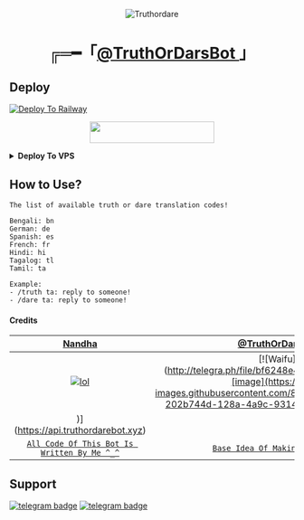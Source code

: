 <p align="center">
  <img src="http://telegra.ph/file/d7c0a42db5cbf08dbf3fa.jpg" alt="Truthordare">
</p>
<h1 align="center">
  ╔═━「<b><a href="https://t.me/telltruthordarebot">@TruthOrDarsBot </a></b>」
</h1>

## Deploy
[![Deploy To Railway](https://railway.app/button.svg)](https://railway.app/new/template?template=https://github.com/Ctzfamily/TruthOrDareBot) <p align="center"><a href="https://heroku.com/deploy?template=https://github.com/Ctzfamily/TruthOrDareBot"> <img src="https://img.shields.io/badge/Deploy%20To%20Heroku-black?style=for-the-badge&logo=heroku" width="220" height="38.45"/></a></p>

<details><summary><b>Deploy To VPS</b></summary>
<p>
<pre>
git clone https://github.com/Ctzfamily/TruthOrDareBot
cd TruthOrDareBot
# Install Packages
pip3 install --upgrade -r requirements.txt
python3 -m main
</pre>
</p>
</details>

## How to Use?
```
The list of available truth or dare translation codes!

Bengali: bn
German: de
Spanish: es
French: fr
Hindi: hi
Tagalog: tl
Tamil: ta

Example: 
- /truth ta: reply to someone!
- /dare ta: reply to someone!
```

#### Credits

| <a href="https://github.com/Ctzfamily" target="_blank">**Nandha**</a> | <a href="https://api.truthordarebot.xyz" target="_blank">**@TruthOrDarsBot**</a> | 
| :---: |:---:|
| [![lol](https://avatars.githubusercontent.com/u/89440790?v=4)](https://avatars.githubusercontent.com/u/71401053?s=200&v=4)    | [![Waifu](http://telegra.ph/file/bf6248e4b0c4a7da65315.jpg![image](https://user-images.githubusercontent.com/89440790/175381456-202b744d-128a-4a9c-9314-f79e4a54f24b.png)
)](https://api.truthordarebot.xyz) |
| <a href="https://github.com/Ctzfamily/TruthOrDareBot/commits?author=Ctzfamily" target="_blank">`All Code Of This Bot Is Written By Me ^_^`</a> | <a href="https://api.truthordarebot.xyz" target="_blank">`Base Idea Of Making This Bot`</a>

## Support
[![telegram badge](https://img.shields.io/badge/Telegram-Group-30302f?style=flat&logo=telegram)](https://telegram.dog/NandhaSupport)
[![telegram badge](https://img.shields.io/badge/Telegram-Channel-30302f?style=flat&logo=telegram)](https://telegram.dog/Nandhabots) 
